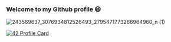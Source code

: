 ### Welcome to my Github profile 😄 

![243569637_3076934812526493_2795471773268964960_n (1)](https://user-images.githubusercontent.com/61026156/150701782-37993c65-34de-4321-966e-c819568dc3c0.gif)

<!--
**callmesword/callmesword** is a ✨ _special_ ✨ repository because its `README.md` (this file) appears on your GitHub profile.

Here are some ideas to get you started:

- 🔭 I’m currently working on ...
- 🌱 I’m currently learning ...
- 👯 I’m looking to collaborate on ...
- 🤔 I’m looking for help with ...
- 💬 Ask me about ...
- 📫 How to reach me: ...
- 😄 Pronouns: ...
- ⚡ Fun fact: ...
-->
[![42 Profile Card](https://1337-readme.vercel.app/api/profile?cursus=42cursus&dark=true&login=hlahyani)](https://github.com/mohouyizme/1337-readme)
